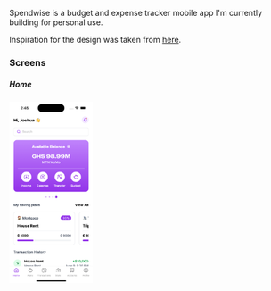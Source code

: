 Spendwise is a budget and expense tracker mobile app I'm currently building for personal use.

Inspiration for the design was taken from [here](https://www.behance.net/gallery/173280263/A-Budget-PLanner-app?tracking_source=search_projects|budget+app&l=24).

### Screens

##### Home

<img src="/assets/screenshots/home.png" style="width: 150px" />
